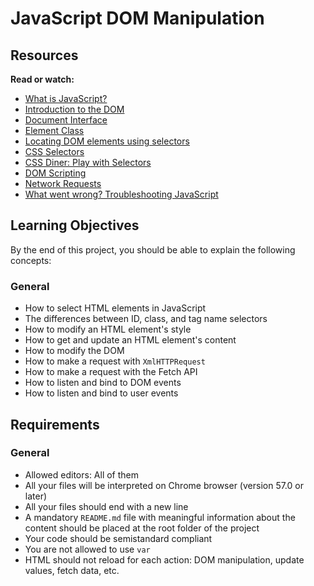 # JavaScript DOM Manipulation

## Resources

**Read or watch:**
- [What is JavaScript?](#)
- [Introduction to the DOM](#)
- [Document Interface](#)
- [Element Class](#)
- [Locating DOM elements using selectors](#)
- [CSS Selectors](#)
- [CSS Diner: Play with Selectors](#)
- [DOM Scripting](#)
- [Network Requests](#)
- [What went wrong? Troubleshooting JavaScript](#)

## Learning Objectives

By the end of this project, you should be able to explain the following concepts:

### General
- How to select HTML elements in JavaScript
- The differences between ID, class, and tag name selectors
- How to modify an HTML element's style
- How to get and update an HTML element's content
- How to modify the DOM
- How to make a request with `XmlHTTPRequest`
- How to make a request with the Fetch API
- How to listen and bind to DOM events
- How to listen and bind to user events

## Requirements

### General
- Allowed editors: All of them
- All your files will be interpreted on Chrome browser (version 57.0 or later)
- All your files should end with a new line
- A mandatory `README.md` file with meaningful information about the content should be placed at the root folder of the project
- Your code should be semistandard compliant
- You are not allowed to use `var`
- HTML should not reload for each action: DOM manipulation, update values, fetch data, etc.